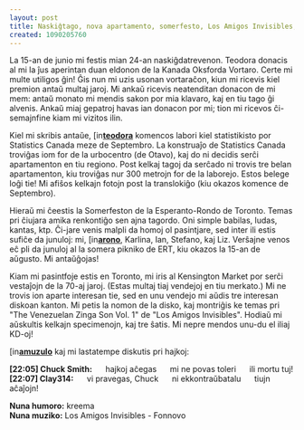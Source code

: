 ```yaml
---
layout: post
title: Naskiĝtago, nova apartamento, somerfesto, Los Amigos Invisibles, hajkoj
created: 1090205760
---
```

La 15-an de junio mi festis mian 24-an naskiĝdatrevenon.  Teodora donacis al mi la ĵus aperintan duan eldonon de la Kanada Oksforda Vortaro.  Certe mi multe utiligos ĝin!  Ĝis nun mi uzis usonan vortaraĉon, kiun mi ricevis kiel premion antaŭ multaj jaroj.  Mi ankaŭ ricevis neatenditan donacon de mi mem: antaŭ monato mi mendis sakon por mia klavaro, kaj en tiu tago ĝi alvenis.  Ankaŭ miaj gepatroj havas ian donacon por mi; tion mi ricevos ĉi-semajnfine kiam mi vizitos ilin.

Kiel mi skribis antaŭe, <a href="https://www.livejournal.com/userinfo.bml?user=teodora"><img src="https://stat.livejournal.com/img/userinfo.gif" alt="[info]" width="17" height="17" style="vertical-align: bottom; border: 0;" /></a><a href="https://teodora.livejournal.com/"><b>teodora</b></a> komencos labori kiel statistikisto por Statistics Canada meze de Septembro.  La konstruaĵo de Statistics Canada troviĝas iom for de la urbocentro (de Otavo), kaj do ni decidis serĉi apartamenton en tiu regiono.  Post kelkaj tagoj da serĉado ni trovis tre belan apartamenton, kiu troviĝas nur 300 metrojn for de la laborejo.  Estos belege loĝi tie!  Mi afiŝos kelkajn fotojn post la translokiĝo (kiu okazos komence de Septembro).

Hieraŭ mi ĉeestis la Somerfeston de la Esperanto-Rondo de Toronto.  Temas pri ĉiujara amika renkontiĝo sen ajna tagordo.  Oni simple babilas, ludas, kantas, ktp.  Ĉi-jare venis malpli da homoj ol pasintjare, sed inter ili estis sufiĉe da junuloj: mi, <a href="https://www.livejournal.com/userinfo.bml?user=arono"><img src="https://stat.livejournal.com/img/userinfo.gif" alt="[info]" width="17" height="17" style="vertical-align: bottom; border: 0;" /></a><a href="https://arono.livejournal.com/"><b>arono</b></a>, Karlina, Ian, Stefano, kaj Liz.  Verŝajne venos eĉ pli da junuloj al la somera pikniko de ERT, kiu okazos la 15-an de aŭgusto.  Mi antaŭĝojas!

Kiam mi pasintfoje estis en Toronto, mi iris al Kensington Market por serĉi vestaĵojn de la 70-aj jaroj.  (Estas multaj tiaj vendejoj en tiu merkato.)  Mi ne trovis ion aparte interesan tie, sed en unu vendejo mi aŭdis tre interesan diskoan kanton.  Mi petis la nomon de la disko, kaj montriĝis ke temas pri "The Venezuelan Zinga Son Vol. 1" de "Los Amigos Invisibles".  Hodiaŭ mi aŭskultis kelkajn specimenojn, kaj tre ŝatis.  Mi nepre mendos unu-du el iliaj KD-oj!

<a href="https://www.livejournal.com/userinfo.bml?user=amuzulo"><img src="https://stat.livejournal.com/img/userinfo.gif" alt="[info]" width="17" height="17" style="vertical-align: bottom; border: 0;" /></a><a href="https://amuzulo.livejournal.com/"><b>amuzulo</b></a> kaj mi lastatempe diskutis pri hajkoj:

<b>[22:05] Chuck Smith:</b>
&nbsp;&nbsp;&nbsp;&nbsp;&nbsp;hajkoj aĉegas
&nbsp;&nbsp;&nbsp;&nbsp;&nbsp;mi ne povas toleri
&nbsp;&nbsp;&nbsp;&nbsp;&nbsp;ili mortu tuj!
<b>[22:07] Clay314:</b>
&nbsp;&nbsp;&nbsp;&nbsp;&nbsp;vi pravegas, Chuck
&nbsp;&nbsp;&nbsp;&nbsp;&nbsp;ni ekkontraŭbatalu
&nbsp;&nbsp;&nbsp;&nbsp;&nbsp;tiujn aĉaĵojn!

**Nuna humoro:** kreema  
**Nuna muziko:** Los Amigos Invisibles - Fonnovo
